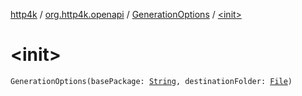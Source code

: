 [http4k](../../index.md) / [org.http4k.openapi](../index.md) / [GenerationOptions](index.md) / [&lt;init&gt;](./-init-.md)

# &lt;init&gt;

`GenerationOptions(basePackage: `[`String`](https://kotlinlang.org/api/latest/jvm/stdlib/kotlin/-string/index.html)`, destinationFolder: `[`File`](https://docs.oracle.com/javase/9/docs/api/java/io/File.html)`)`